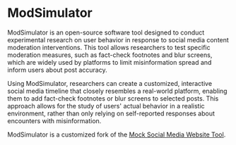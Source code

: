 # ModSimulator

ModSimulator is an open-source software tool designed to conduct experimental research on user behavior in response to social media content moderation interventions. This tool allows researchers to test specific moderation measures, such as fact-check footnotes and blur screens, which are widely used by platforms to limit misinformation spread and inform users about post accuracy.

Using ModSimulator, researchers can create a customized, interactive social media timeline that closely resembles a real-world platform, enabling them to add fact-check footnotes or blur screens to selected posts. This approach allows for the study of users' actual behavior in a realistic environment, rather than only relying on self-reported responses about encounters with misinformation.

ModSimulator is a customized fork of the [Mock Social Media Website Tool](https://docs.studysocial.media).
